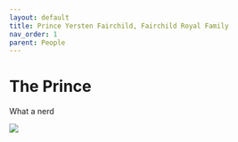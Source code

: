 ```yaml
---
layout: default
title: Prince Yersten Fairchild, Fairchild Royal Family
nav_order: 1
parent: People
---
```


# The Prince

What a nerd

![](/doloria/img/yersten.jpeg)
